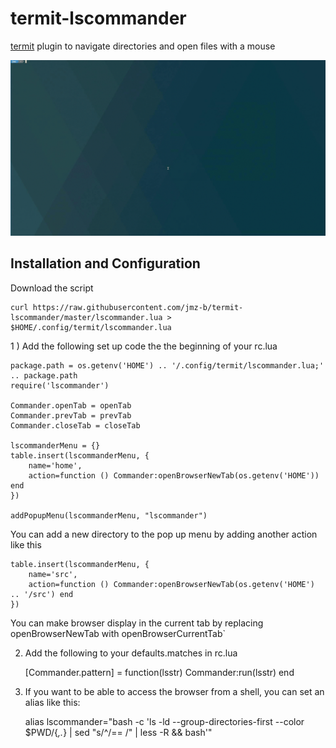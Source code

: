 # termit-lscommander
[termit](https://github.com/nonstop/termit) plugin to navigate directories and open files with a mouse

![alt tag](https://raw.githubusercontent.com/jmz-b/termit-lscommander/master/demo.gif)

## Installation and Configuration
Download the script

    curl https://raw.githubusercontent.com/jmz-b/termit-lscommander/master/lscommander.lua >  $HOME/.config/termit/lscommander.lua

1 ) Add the following set up code the the beginning of your rc.lua

```
package.path = os.getenv('HOME') .. '/.config/termit/lscommander.lua;' .. package.path
require('lscommander')

Commander.openTab = openTab
Commander.prevTab = prevTab
Commander.closeTab = closeTab

lscommanderMenu = {}
table.insert(lscommanderMenu, {
	name='home',
	action=function () Commander:openBrowserNewTab(os.getenv('HOME')) end 
})

addPopupMenu(lscommanderMenu, "lscommander")
```

You can add a new directory to the pop up menu by adding another action like this

```
table.insert(lscommanderMenu, {
	name='src',
	action=function () Commander:openBrowserNewTab(os.getenv('HOME') .. '/src') end 
})
```

You can make browser display in the current tab by replacing openBrowserNewTab with openBrowserCurrentTab`

2) Add the following to your defaults.matches in rc.lua

    [Commander.pattern] = function(lsstr) Commander:run(lsstr) end

3) If you want to be able to access the browser from a shell, you can set an alias like this:

    alias lscommander="bash -c 'ls -ld  --group-directories-first --color $PWD/{*,.*} | sed \"s/^/== /\" | less -R && bash'"
